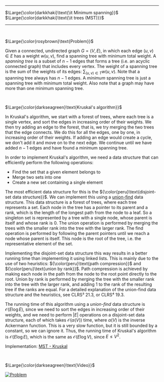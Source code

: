 _____________________________________
$\Large{\color{darkkhaki}\text{\it Minimum spanning}}$  
$\Large{\color{darkkhaki}\text{\it trees (MST)}}$
_____________________________________

<br />

$\Large{\color{rosybrown}\text{Problem}}$

Given a connected, undirected graph $G = (V, E)$, in which each edge $(u, v) \in E$ has a weight $w(u, v)$, find a spanning tree with minimum total weight. A *spanning tree* is a subset of $n - 1$ edges that forms a tree (i.e. an acyclic connected graph) that includes every vertex. The weight of a spanning tree is the sum of the weights of its edges: $\sum_{(u, v) \in T} w(u, v)$. Note that a spanning tree always has $n - 1$ edges. A *minimum* spanning tree is just a spanning tree with minimum total weight. Also note that a graph may have more than one minimum spanning tree.

<br />

$\Large{\color{darkseagreen}\text{Kruskal's algorithm}}$

In Kruskal's algorithm, we start with a forest of trees, where each tree is a single vertex, and sort the edges in increasing order of their weights. We then try adding an edge to the forest, that is, we try merging the two trees that the edge connects. We do this for all the edges, one by one, in increasing order of their weights. If adding an edge would create a cycle, we don't add it and move on to the next edge. We continue until we have added $n - 1$ edges and have found a minimum spanning tree.

In order to implement Kruskal's algorithm, we need a data structure that can efficiently perform the following operations:

* Find the set that a given element belongs to
* Merge two sets into one
* Create a new set containing a single element

The most efficient data structure for this is the ${\color{peru}\text{disjoint-set data structure}}$. We can implement this using a [union-find](https://github.com/pl3onasm/CLRS/tree/main/datastructures/union-find) data structure. This data structure is a forest of trees, where each tree represents a set. Each node in the tree has a pointer to its parent and a rank, which is the length of the longest path from the node to a leaf. So a singleton set is represented by a tree with a single node, whose parent is itself and whose rank is 0. The union operation is performed by merging the trees with the smaller rank into the tree with the larger rank. The find operation is performed by following the parent pointers until we reach a node whose parent is itself. This node is the root of the tree, i.e. the representative element of the set.  

Implementing the disjoint-set data structure this way results in a better running time than implementing it using linked lists. This is mainly due to the use of two heuristics: ${\color{peru}\text{path compression}}$ and ${\color{peru}\text{union by rank}}$. Path compression is achieved by making each node in the path from the node to the root point directly to the root. Union by rank is performed by merging the tree with the smaller rank into the tree with the larger rank, and adding 1 to the rank of the resulting tree if the ranks are equal. For a detailed explanation of the union-find data structure and the heuristics, see CLRS³ 21.3, or CLRS⁴ 19.3.

The running time of this algorithm using a *union-find* data structure is $\mathcal{O}(E \log E)$, since we need to sort the edges in increasing order of their weights, and we need to perform $|E|$ operations on a disjoint-set data structure, each of which takes $\mathcal{O}(\alpha(V))$ time, where $\alpha(V)$ is the inverse Ackermann function. This is a very slow function, but it is still bounded by a constant, so we can ignore it. Thus, the running time of Kruskal's algorithm is $\mathcal{O}(E \log E)$, which is the same as $\mathcal{O}(E \log V)$, since $E \leq V^2$.

Implementation: [MST - Kruskal](https://github.com/pl3onasm/AADS/blob/main/algorithms/graphs/MST-kruskal/kruskal.c)

<br />

$\Large{\color{darkseagreen}\text{Video}}$

[![Problem](https://img.youtube.com/vi/JZBQLXgSGfs/0.jpg)](https://www.youtube.com/watch?v=JZBQLXgSGfs)
